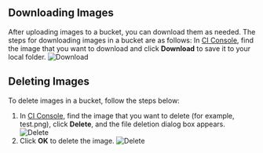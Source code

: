 ## Downloading Images
After uploading images to a bucket, you can download them as needed. The steps for downloading images in a bucket are as follows:
In [CI Console](https://console.cloud.tencent.com/ci), find the image that you want to download and click **Download** to save it to your local folder.
![Download](https://main.qcloudimg.com/raw/3dcf61cc47900ed24eca5589991bccaf.png)

## Deleting Images
To delete images in a bucket, follow the steps below:
1. In [CI Console](https://console.cloud.tencent.com/ci), find the image that you want to delete (for example, test.png), click **Delete**, and the file deletion dialog box appears.
![Delete](https://main.qcloudimg.com/raw/466f4e1a0856cccbb072126119a8d3ea.png)
2. Click **OK** to delete the image.
![Delete](https://main.qcloudimg.com/raw/722f293a246e99bad9f60c35cdb65e81.png)
